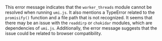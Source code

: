 This error message indicates that the `worker_threads` module cannot be resolved when running `umi.js`. It also mentions a TypeError related to the `promisify()` function and a file path that is not recognized. It seems that there may be an issue with the `readdirp` or `chokidar` modules, which are dependencies of `umi.js`. Additionally, the error message suggests that the issue could be related to browser compatibility.
